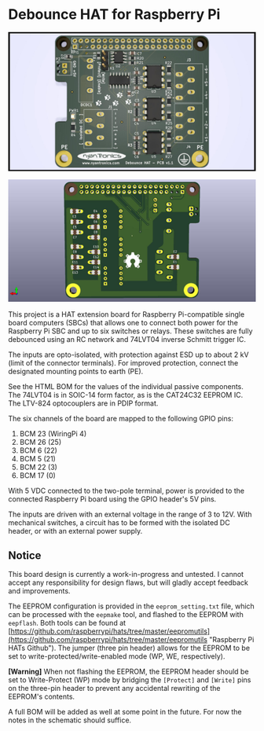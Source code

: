 # Debounce HAT for Raspberry Pi #

![Debounce HAT](debounce_shield_005.jpg)

![Debounce HAT back](debounce_shield_005a.jpg)

This project is a HAT extension board for Raspberry Pi-compatible single board computers (SBCs) that allows one to connect both power for the Raspberry Pi SBC and up to six switches or relays. These switches are fully debounced using an RC network and 74LVT04 inverse Schmitt trigger IC. 

The inputs are opto-isolated, with protection against ESD up to about 2 kV (limit of the connector terminals). For improved protection, connect the designated mounting points to earth (PE). 

See the HTML BOM for the values of the individual passive components. The 74LVT04 is in SOIC-14 form factor, as is the CAT24C32 EEPROM IC. The LTV-824 optocouplers are in PDIP format.

The six channels of the board are mapped to the following GPIO pins:

  1. BCM 23 (WiringPi 4)
  2. BCM 26 (25)
  3. BCM 6 (22)
  4. BCM 5 (21)
  5. BCM 22 (3)
  6. BCM 17 (0)


With 5 VDC connected to the two-pole terminal, power is provided to the connected Raspberry Pi board using the GPIO header's 5V pins.

The inputs are driven with an external voltage in the range of 3 to 12V. With mechanical switches, a circuit has to be formed with the isolated DC header, or with an external power supply.


## Notice ##

This board design is currently a work-in-progress and untested. I cannot accept any responsibility for design flaws, but will gladly accept feedback and improvements.

The EEPROM configuration is provided in the `eeprom_setting.txt` file, which can be processed with the `eepmake` tool, and flashed to the EEPROM with `eepflash`. Both tools can be found at [https://github.com/raspberrypi/hats/tree/master/eepromutils](https://github.com/raspberrypi/hats/tree/master/eepromutils "Raspberry Pi HATs Github"). The jumper (three pin header) allows for the EEPROM to be set to write-protected/write-enabled mode (WP, WE, respectively).

**[Warning]** When not flashing the EEPROM, the EEPROM header should be set to Write-Protect (WP) mode by bridging the `[Protect]` and `[Write]` pins on the three-pin header to prevent any accidental rewriting of the EEPROM's contents.

A full BOM will be added as well at some point in the future. For now the notes in the schematic should suffice.